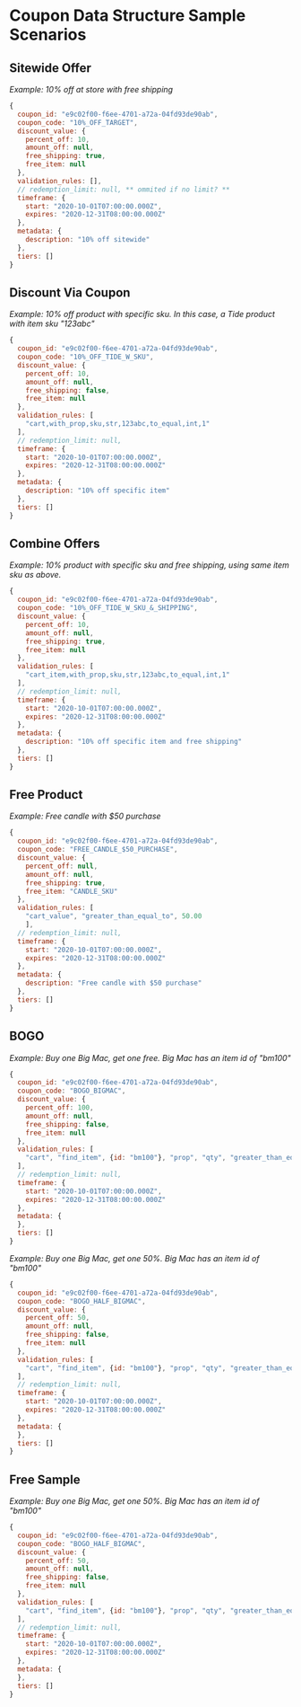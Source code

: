 # Coupon Data Structure Sample Scenarios

## Sitewide Offer

_Example: 10% off at store with free shipping_

```javascript
{
  coupon_id: "e9c02f00-f6ee-4701-a72a-04fd93de90ab",
  coupon_code: "10%_OFF_TARGET",
  discount_value: {
    percent_off: 10,
    amount_off: null,
    free_shipping: true,
    free_item: null
  },
  validation_rules: [],
  // redemption_limit: null, ** ommited if no limit? **
  timeframe: {
    start: "2020-10-01T07:00:00.000Z",
    expires: "2020-12-31T08:00:00.000Z"
  },
  metadata: {
    description: "10% off sitewide"
  },
  tiers: []
}

```

## Discount Via Coupon

_Example: 10% off product with specific sku. In this case, a Tide product with item sku "123abc"_

```javascript
{
  coupon_id: "e9c02f00-f6ee-4701-a72a-04fd93de90ab",
  coupon_code: "10%_OFF_TIDE_W_SKU",
  discount_value: {
    percent_off: 10,
    amount_off: null,
    free_shipping: false,
    free_item: null
  },
  validation_rules: [
    "cart,with_prop,sku,str,123abc,to_equal,int,1"
  ],
  // redemption_limit: null,
  timeframe: {
    start: "2020-10-01T07:00:00.000Z",
    expires: "2020-12-31T08:00:00.000Z"
  },
  metadata: {
    description: "10% off specific item"
  },
  tiers: []
}

```

## Combine Offers

_Example: 10% product with specific sku and free shipping, using same item sku as above._

```javascript
{
  coupon_id: "e9c02f00-f6ee-4701-a72a-04fd93de90ab",
  coupon_code: "10%_OFF_TIDE_W_SKU_&_SHIPPING",
  discount_value: {
    percent_off: 10,
    amount_off: null,
    free_shipping: true,
    free_item: null
  },
  validation_rules: [
    "cart_item,with_prop,sku,str,123abc,to_equal,int,1"
  ],
  // redemption_limit: null,
  timeframe: {
    start: "2020-10-01T07:00:00.000Z",
    expires: "2020-12-31T08:00:00.000Z"
  },
  metadata: {
    description: "10% off specific item and free shipping"
  },
  tiers: []
}
```

## Free Product

_Example: Free candle with \$50 purchase_

```javascript
{
  coupon_id: "e9c02f00-f6ee-4701-a72a-04fd93de90ab",
  coupon_code: "FREE_CANDLE_$50_PURCHASE",
  discount_value: {
    percent_off: null,
    amount_off: null,
    free_shipping: true,
    free_item: "CANDLE_SKU"
  },
  validation_rules: [
    "cart_value", "greater_than_equal_to", 50.00
    ],
  // redemption_limit: null,
  timeframe: {
    start: "2020-10-01T07:00:00.000Z",
    expires: "2020-12-31T08:00:00.000Z"
  },
  metadata: {
    description: "Free candle with $50 purchase"
  },
  tiers: []
}
```

## BOGO

_Example: Buy one Big Mac, get one free. Big Mac has an item id of "bm100"_

```javascript
{
  coupon_id: "e9c02f00-f6ee-4701-a72a-04fd93de90ab",
  coupon_code: "BOGO_BIGMAC",
  discount_value: {
    percent_off: 100,
    amount_off: null,
    free_shipping: false,
    free_item: null
  },
  validation_rules: [
    "cart", "find_item", {id: "bm100"}, "prop", "qty", "greater_than_equal_to", 2
  ],
  // redemption_limit: null,
  timeframe: {
    start: "2020-10-01T07:00:00.000Z",
    expires: "2020-12-31T08:00:00.000Z"
  },
  metadata: {
  },
  tiers: []
}
```

_Example: Buy one Big Mac, get one 50%. Big Mac has an item id of "bm100"_

```javascript
{
  coupon_id: "e9c02f00-f6ee-4701-a72a-04fd93de90ab",
  coupon_code: "BOGO_HALF_BIGMAC",
  discount_value: {
    percent_off: 50,
    amount_off: null,
    free_shipping: false,
    free_item: null
  },
  validation_rules: [
    "cart", "find_item", {id: "bm100"}, "prop", "qty", "greater_than_equal_to", 2
  ],
  // redemption_limit: null,
  timeframe: {
    start: "2020-10-01T07:00:00.000Z",
    expires: "2020-12-31T08:00:00.000Z"
  },
  metadata: {
  },
  tiers: []
}
```

## Free Sample

_Example: Buy one Big Mac, get one 50%. Big Mac has an item id of "bm100"_

```javascript
{
  coupon_id: "e9c02f00-f6ee-4701-a72a-04fd93de90ab",
  coupon_code: "BOGO_HALF_BIGMAC",
  discount_value: {
    percent_off: 50,
    amount_off: null,
    free_shipping: false,
    free_item: null
  },
  validation_rules: [
    "cart", "find_item", {id: "bm100"}, "prop", "qty", "greater_than_equal_to", 2
  ],
  // redemption_limit: null,
  timeframe: {
    start: "2020-10-01T07:00:00.000Z",
    expires: "2020-12-31T08:00:00.000Z"
  },
  metadata: {
  },
  tiers: []
}
```
